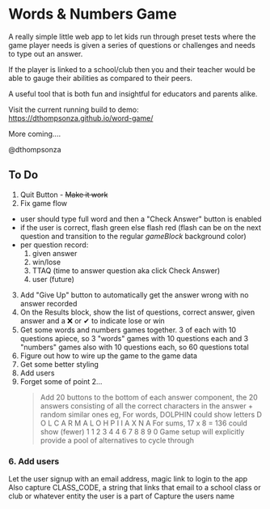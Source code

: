 # Words & Numbers Game

A really simple little web app to let kids run through preset tests where the game player
needs is given a series of questions or challenges and needs to type out an answer.

If the player is linked to a school/club then you and their teacher would be able to gauge
their abilities as compared to their peers. 

A useful tool that is both fun and insightful for educators and parents alike.

Visit the current running build to demo: https://dthompsonza.github.io/word-game/

More coming....

@dthompsonza

## To Do

1. Quit Button - ~~Make it work~~
2. Fix game flow
  * user should type full word and then a "Check Answer" button is enabled
  * if the user is correct, flash green else flash red (flash can be on the next question and transition to the regular _gameBlock_ background color)
  * per question record:
    1. given answer
    2. win/lose
    3. TTAQ (time to answer question aka click Check Answer)
    4. user (future)
3. Add "Give Up" button to automatically get the answer wrong with no answer recorded
4. On the Results block, show the list of questions, correct answer, given answer and a ❌ or ✔ to indicate lose or win
5. Get some words and numbers games together. 3 of each with 10 questions apiece, so 3 "words" games with 10 questions each and 3 "numbers" games also with 10 questions each, so 60 questions total
6. Figure out how to wire up the game to the game data
7. Get some better styling
8. Add users 
9. Forget some of point 2...
    > Add 20 buttons to the bottom of each answer component, the 20 answers consisting of all the correct characters in the answer + random similar ones
    > eg,
    > For words, DOLPHIN could show letters D O L C A R M A L O H P I I A X N A
    > For sums, 17 x 8 = 136 could show (fewer) 1 1 2 3 4 4 6 7 8 8 9 0
    > Game setup will explicitly provide a pool of alternatives to cycle through

### 6. Add users

Let the user signup with an email address, magic link to login to the app
Also capture CLASS_CODE, a string that links that email to a school class or club or whatever entity the user is a part of
Capture the users name
